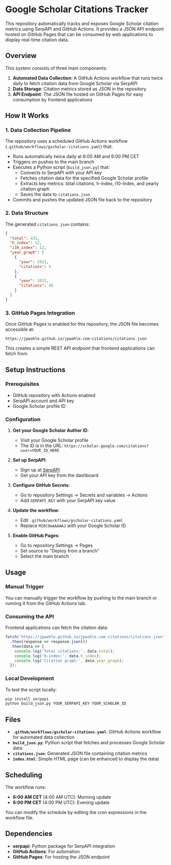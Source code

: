 # Google Scholar Citations Tracker

This repository automatically tracks and exposes Google Scholar citation metrics using SerpAPI and GitHub Actions. It provides a JSON API endpoint hosted on GitHub Pages that can be consumed by web applications to display real-time citation data.

## Overview

This system consists of three main components:

1. **Automated Data Collection**: A GitHub Actions workflow that runs twice daily to fetch citation data from Google Scholar via SerpAPI
2. **Data Storage**: Citation metrics stored as JSON in the repository
3. **API Endpoint**: The JSON file hosted on GitHub Pages for easy consumption by frontend applications

## How It Works

### 1. Data Collection Pipeline

The repository uses a scheduled GitHub Actions workflow (`.github/workflows/gscholar-citations.yaml`) that:

- Runs automatically twice daily at 6:00 AM and 6:00 PM CET
- Triggers on pushes to the main branch
- Executes a Python script (`build_json.py`) that:
  - Connects to SerpAPI with your API key
  - Fetches citation data for the specified Google Scholar profile
  - Extracts key metrics: total citations, h-index, i10-index, and yearly citation graph
  - Saves the data to `citations.json`
- Commits and pushes the updated JSON file back to the repository

### 2. Data Structure

The generated `citations.json` contains:

```json
{
  "total": 431,
  "h_index": 12,
  "i10_index": 12,
  "year_graph": [
    {
      "year": 2021,
      "citations": 5
    },
    {
      "year": 2022,
      "citations": 48
    }
  ]
}
```

### 3. GitHub Pages Integration

Once GitHub Pages is enabled for this repository, the JSON file becomes accessible at:
```
https://jpwahle.github.io/jpwahle.com-citations/citations.json
```

This creates a simple REST API endpoint that frontend applications can fetch from.

## Setup Instructions

### Prerequisites

- GitHub repository with Actions enabled
- SerpAPI account and API key
- Google Scholar profile ID

### Configuration

1. **Get your Google Scholar Author ID**:
   - Visit your Google Scholar profile
   - The ID is in the URL: `https://scholar.google.com/citations?user=YOUR_ID_HERE`

2. **Set up SerpAPI**:
   - Sign up at [SerpAPI](https://serpapi.com/)
   - Get your API key from the dashboard

3. **Configure GitHub Secrets**:
   - Go to repository Settings → Secrets and variables → Actions
   - Add `SERPAPI_KEY` with your SerpAPI key value

4. **Update the workflow**:
   - Edit `.github/workflows/gscholar-citations.yaml`
   - Replace `MI0C9mAAAAAJ` with your Google Scholar ID

5. **Enable GitHub Pages**:
   - Go to repository Settings → Pages
   - Set source to "Deploy from a branch"
   - Select the main branch

## Usage

### Manual Trigger
You can manually trigger the workflow by pushing to the main branch or running it from the GitHub Actions tab.

### Consuming the API
Frontend applications can fetch the citation data:

```javascript
fetch('https://jpwahle.github.io/jpwahle.com-citations/citations.json')
  .then(response => response.json())
  .then(data => {
    console.log('Total citations:', data.total);
    console.log('H-index:', data.h_index);
    console.log('Citation graph:', data.year_graph);
  });
```

### Local Development
To test the script locally:

```bash
pip install serpapi
python build_json.py YOUR_SERPAPI_KEY YOUR_SCHOLAR_ID
```

## Files

- **`.github/workflows/gscholar-citations.yaml`**: GitHub Actions workflow for automated data collection
- **`build_json.py`**: Python script that fetches and processes Google Scholar data
- **`citations.json`**: Generated JSON file containing citation metrics
- **`index.html`**: Simple HTML page (can be enhanced to display the data)

## Scheduling

The workflow runs:
- **6:00 AM CET** (4:00 AM UTC): Morning update
- **6:00 PM CET** (4:00 PM UTC): Evening update

You can modify the schedule by editing the cron expressions in the workflow file.

## Dependencies

- **serpapi**: Python package for SerpAPI integration
- **GitHub Actions**: For automation
- **GitHub Pages**: For hosting the JSON endpoint